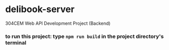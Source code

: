 # delibook-server
304CEM Web API Development Project (Backend)
### to run this project: type `npm run build` in the project directory's terminal
